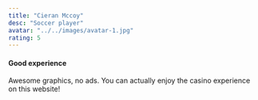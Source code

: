 ```yaml
---
title: "Cieran Mccoy"
desc: "Soccer player"
avatar: "../../images/avatar-1.jpg"
rating: 5
---
```

#### Good experience
Awesome graphics, no ads. You can actually enjoy the casino experience on this website!
